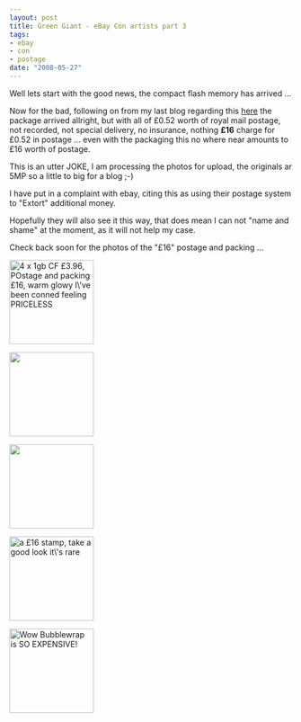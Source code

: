 ```yaml
--- 
layout: post
title: Green Giant - eBay Con artists part 3
tags: 
- ebay
- con
- postage
date: "2008-05-27"
---
```

<p>Well lets start with the good news, the compact flash memory has arrived ...</p>
<p>Now for the bad, following on from my last blog regarding this <a href="http://www.saiweb.co.uk/hacking/green-giant-ebay-con-artists-part-2">here</a> the package arrived allright, but with all of £0.52 worth of royal mail postage, not recorded, not special delivery, no insurance, nothing <strong>£16</strong> charge for £0.52 in postage ... even with the packaging this no where near amounts to £16 worth of postage.</p>
<p>This is an utter JOKE, I am processing the photos for upload, the originals ar 5MP so a little to big for a blog ;-)</p>
<p>I have put in a complaint with ebay, citing this as using their postage system to "Extort" additional money.</p>
<p>Hopefully they will also see it this way, that does mean I can not "name and shame" at the moment, as it will not help my case.</p>
<p>Check back soon for the photos of the "£16" postage and packing ...</p>

<a href='http://cdn.saiweb.co.uk/uploads/2008/05/27052008086.jpg'><img src="http://cdn.saiweb.co.uk/uploads/2008/05/27052008086-150x150.jpg" alt="4 x 1gb CF £3.96, POstage and packing £16, warm glowy I\&#039;ve been conned feeling PRICELESS" title="27052008086" width="150" height="150" class="alignnone size-thumbnail wp-image-56" /></a>

<a href='http://cdn.saiweb.co.uk/uploads/2008/05/27052008082.jpg'><img src="http://cdn.saiweb.co.uk/uploads/2008/05/27052008082-150x150.jpg" alt="" title="27052008082" width="150" height="150" class="alignnone size-thumbnail wp-image-57" /></a>

<a href='http://cdn.saiweb.co.uk/uploads/2008/05/27052008083.jpg'><img src="http://cdn.saiweb.co.uk/uploads/2008/05/27052008083-150x150.jpg" alt="" title="27052008083" width="150" height="150" class="alignnone size-thumbnail wp-image-58" /></a>

<a href='http://cdn.saiweb.co.uk/uploads/2008/05/27052008084.jpg'><img src="http://cdn.saiweb.co.uk/uploads/2008/05/27052008084-150x150.jpg" alt="a £16 stamp, take a good look it\&#039;s rare" title="27052008084" width="150" height="150" class="alignnone size-thumbnail wp-image-59" /></a>

<a href='http://cdn.saiweb.co.uk/uploads/2008/05/27052008085.jpg'><img src="http://cdn.saiweb.co.uk/uploads/2008/05/27052008085-150x150.jpg" alt="Wow Bubblewrap is SO EXPENSIVE!" title="27052008085" width="150" height="150" class="alignnone size-thumbnail wp-image-60" /></a>
